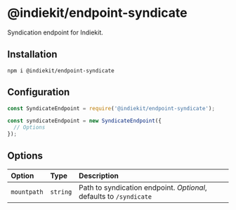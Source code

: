 # @indiekit/endpoint-syndicate

Syndication endpoint for Indiekit.

## Installation

`npm i @indiekit/endpoint-syndicate`

## Configuration

```js
const SyndicateEndpoint = require('@indiekit/endpoint-syndicate');

const syndicateEndpoint = new SyndicateEndpoint({
  // Options
});
```

## Options

| Option | Type | Description |
| :----- | :--- | :---------- |
| `mountpath` | `string` | Path to syndication endpoint. *Optional*, defaults to `/syndicate` |
